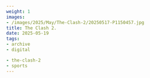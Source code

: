 ```yaml
---
weight: 1
images:
- /images/2025/May/The-Clash-2/20250517-P1150457.jpg
title: The Clash 2.
date: 2025-05-19
tags:
- archive
- digital

- the-clash-2
- sports
---
```



